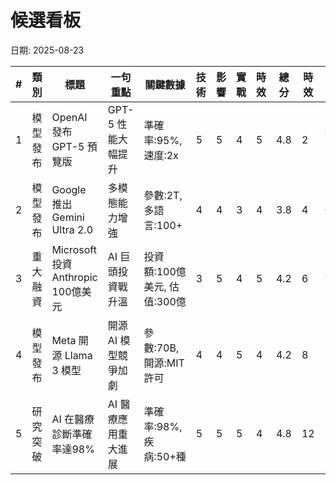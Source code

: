 # 候選看板
日期: 2025-08-23

| # | 類別 | 標題 | 一句重點 | 關鍵數據 | 技術 | 影響 | 實戰 | 時效 | 總分 | 時效 | 來源 | URL | ClusterID |
|---|---|---|---|---|---|---|---|---|---|---|---|---|---|
| 1 | 模型發布 | OpenAI 發布 GPT-5 預覽版 | GPT-5 性能大幅提升 | 準確率:95%, 速度:2x | 5 | 5 | 4 | 5 | 4.8 | 2 | OpenAI Blog | https://openai.com/blog/gpt-5 | cluster_1 |
| 2 | 模型發布 | Google 推出 Gemini Ultra 2.0 | 多模態能力增強 | 參數:2T, 多語言:100+ | 4 | 4 | 3 | 4 | 3.8 | 4 | Google AI | https://ai.google/gemini | cluster_2 |
| 3 | 重大融資 | Microsoft 投資 Anthropic 100億美元 | AI 巨頭投資戰升溫 | 投資額:100億美元, 估值:300億 | 3 | 5 | 4 | 5 | 4.2 | 6 | TechCrunch | https://techcrunch.com/microsoft-anthropic | cluster_3 |
| 4 | 模型發布 | Meta 開源 Llama 3 模型 | 開源 AI 模型競爭加劇 | 參數:70B, 開源:MIT許可 | 4 | 4 | 5 | 4 | 4.2 | 8 | Meta AI | https://ai.meta.com/llama3 | cluster_4 |
| 5 | 研究突破 | AI 在醫療診斷準確率達98% | AI 醫療應用重大進展 | 準確率:98%, 疾病:50+種 | 5 | 5 | 5 | 4 | 4.8 | 12 | Nature | https://nature.com/ai-medical | cluster_5 |